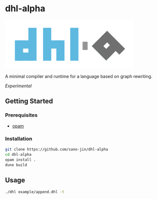 # dhl-alpha

![logo](./docs/DHL-logo-alpha.svg)

A minimal compiler and runtime for a language based on graph rewriting.

_Experimental_

## Getting Started
### Prerequisites
- [opam](https://opam.ocaml.org/)

### Installation
```bash
git clone https://github.com/sano-jin/dhl-alpha
cd dhl-alpha
opam install .
dune build
```

## Usage

```bash
./dhl example/append.dhl -t
```



 
